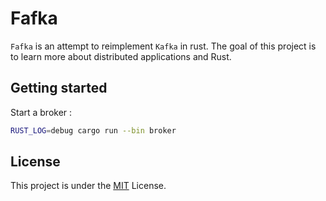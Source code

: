 # Fafka
`Fafka` is an attempt to reimplement `Kafka` in rust. The goal of this project is to learn more about distributed applications and Rust.

## Getting started

Start a broker :
```bash
RUST_LOG=debug cargo run --bin broker
```

## License
This project is under the [MIT](./LICENSE) License.
